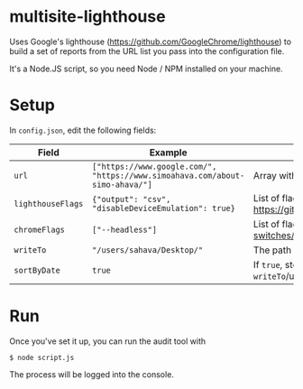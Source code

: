 # multisite-lighthouse

Uses Google's lighthouse (https://github.com/GoogleChrome/lighthouse) to build a set of reports from the URL list you pass into the configuration file.

It's a Node.JS script, so you need Node / NPM installed on your machine.

# Setup

In `config.json`, edit the following fields:

| Field | Example | Description |
|-------|---------|-------------|
| `url` | `["https://www.google.com/", "https://www.simoahava.com/about-simo-ahava/"]` | Array with list of fully formatted URLs to audit. |
| `lighthouseFlags` | `{"output": "csv", "disableDeviceEmulation": true}` | List of flags to pass to lighthouse. Full list available here: https://github.com/GoogleChrome/lighthouse/blob/8f500e00243e07ef0a80b39334bedcc8ddc8d3d0/typings/externs.d.ts#L52 |
| `chromeFlags` | `["--headless"]` | List of flags to pass to the Chrome launcher. Full list available here: https://peter.sh/experiments/chromium-command-line-switches/ |
| `writeTo` | `"/users/sahava/Desktop/"` | The path where to write the reports - the tool will create the path if it doesn't exist. Remember the trailing slash in the end. |
| `sortByDate` | `true` | If `true`, stores the report in a folder structure of `writeTo`/year/month/url_1.csv, for example. If set to `false`, sorts by file, so `writeTo`/url_1/year/month/url_1.csv. |

# Run

Once you've set it up, you can run the audit tool with

`$ node script.js`

The process will be logged into the console.
